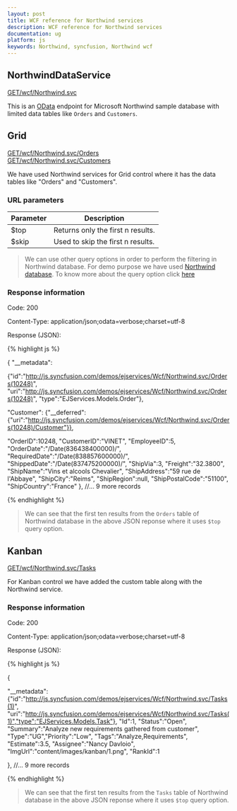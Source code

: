 ```yaml
---
layout: post
title: WCF reference for Northwind services
description: WCF reference for Northwind services
documentation: ug
platform: js
keywords: Northwind, syncfusion, Northwind wcf
---
```


## NorthwindDataService

[GET/wcf/Northwind.svc](http://js.syncfusion.com/demos/ejservices/Wcf/Northwind.svc)

This is an [OData](http://www.odata.org/) endpoint for Microsoft Northwind sample database with limited data tables like `Orders` and `Customers`.

## Grid

[GET/wcf/Northwind.svc/Orders](http://js.syncfusion.com/demos/ejServices/wcf/NorthWind.svc/Orders)<br>
[GET/wcf/Northwind.svc/Customers](http://js.syncfusion.com/demos/ejServices/wcf/NorthWind.svc/Customers)

We have used Northwind services for Grid control where it has the data tables like "Orders" and "Customers".

### URL parameters

|  Parameter |  Description | 
|---|---|
|$top|Returns only the first n results.| 
|$skip|Used to skip the first n results.| 

> We can use other query options in order to perform the filtering in Northwind database. For demo purpose we have used [Northwind database](http://services.odata.org/V3/Northwind/Northwind.svc/$metadata). To know more about the query option click [here](https://msdn.microsoft.com/en-us/library/dd728283(v=vs.110).aspx)

### Response information 

Code: 200

Content-Type: application/json;odata=verbose;charset=utf-8

Response (JSON):   

{% highlight js %}

{
"__metadata":

{"id":"http://js.syncfusion.com/demos/ejservices/Wcf/Northwind.svc/Orders(10248)",
"uri":"http://js.syncfusion.com/demos/ejservices/Wcf/Northwind.svc/Orders(10248)",
"type":"EJServices.Models.Order"},

"Customer":
{"__deferred":{"uri":"http://js.syncfusion.com/demos/ejservices/Wcf/Northwind.svc/Orders(10248)/Customer"}},

"OrderID":10248,
"CustomerID":"VINET",
"EmployeeID":5,
"OrderDate":"\/Date(836438400000)\/",
"RequiredDate":"\/Date(838857600000)\/",
"ShippedDate":"\/Date(837475200000)\/",
"ShipVia":3,
"Freight":"32.3800",
"ShipName":"Vins et alcools Chevalier",
"ShipAddress":"59 rue de l'Abbaye",
"ShipCity":"Reims",
"ShipRegion":null,
"ShipPostalCode":"51100",
"ShipCountry":"France"
}, 	 //... 9 more records

{% endhighlight %} 

> We can see that the first ten results from the `Orders` table of Northwind database in the above JSON reponse where it uses `$top` query option.   

## Kanban

[GET/wcf/Northwind.svc/Tasks](http://js.syncfusion.com/demos/ejServices/wcf/NorthWind.svc/Tasks)

For Kanban control we have added the custom table along with the Northwind service.

### Response information 

Code: 200

Content-Type: application/json;odata=verbose;charset=utf-8

Response (JSON):   

{% highlight js %}

{

"__metadata":{"id":"http://js.syncfusion.com/demos/ejservices/Wcf/Northwind.svc/Tasks(1)",
"uri":"http://js.syncfusion.com/demos/ejservices/Wcf/Northwind.svc/Tasks(1)","type":"EJServices.Models.Task"},
"Id":1,
"Status":"Open",
"Summary":"Analyze new requirements gathered from customer",
"Type":"UG","Priority":"Low",
"Tags":"Analyze,Requirements",
"Estimate":3.5,
"Assignee":"Nancy Davloio",
"ImgUrl":"content/images/kanban/1.png",
"RankId":1

}, 	 //... 9 more records

{% endhighlight %} 

> We can see that the first ten results from the `Tasks` table of Northwind database in the above JSON reponse where it uses `$top` query option.   